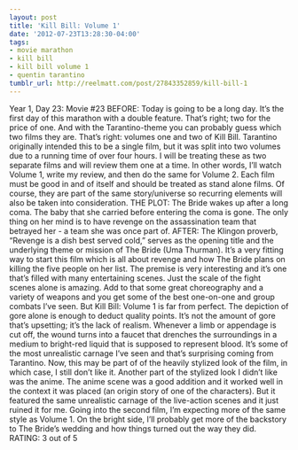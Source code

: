```yaml
---
layout: post
title: 'Kill Bill: Volume 1'
date: '2012-07-23T13:28:30-04:00'
tags:
- movie marathon
- kill bill
- kill bill volume 1
- quentin tarantino
tumblr_url: http://reelmatt.com/post/27843352859/kill-bill-1
---
```

Year 1, Day 23: Movie #23
BEFORE: Today is going to be a long day. It’s the first day of this marathon with a double feature. That’s right; two for the price of one. And with the Tarantino-theme you can probably guess which two films they are. That’s right: volumes one and two of Kill Bill.
Tarantino originally intended this to be a single film, but it was split into two volumes due to a running time of over four hours. I will be treating these as two separate films and will review them one at a time. In other words, I’ll watch Volume 1, write my review, and then do the same for Volume 2. Each film must be good in and of itself and should be treated as stand alone films. Of course, they are part of the same story/universe so recurring elements will also be taken into consideration.
THE PLOT: The Bride wakes up after a long coma. The baby that she carried before entering the coma is gone. The only thing on her mind is to have revenge on the assassination team that betrayed her - a team she was once part of.
AFTER: The Klingon proverb, “Revenge is a dish best served cold,” serves as the opening title and the underlying theme or mission of The Bride (Uma Thurman). It’s a very fitting way to start this film which is all about revenge and how The Bride plans on killing the five people on her list.
The premise is very interesting and it’s one that’s filled with many entertaining scenes. Just the scale of the fight scenes alone is amazing. Add to that some great choreography and a variety of weapons and you get some of the best one-on-one and group combats I’ve seen.
But Kill Bill: Volume 1 is far from perfect. The depiction of gore alone is enough to deduct quality points. It’s not the amount of gore that’s upsetting; it’s the lack of realism. Whenever a limb or appendage is cut off, the wound turns into a faucet that drenches the surroundings in a medium to bright-red liquid that is supposed to represent blood. It’s some of the most unrealistic carnage I’ve seen and that’s surprising coming from Tarantino. Now, this may be part of of the heavily stylized look of the film, in which case, I still don’t like it. Another part of the stylized look I didn’t like was the anime. The anime scene was a good addition and it worked well in the context it was placed (an origin story of one of the characters). But it featured the same unrealistic carnage of the live-action scenes and it just ruined it for me.
Going into the second film, I’m expecting more of the same style as Volume 1. On the bright side, I’ll probably get more of the backstory to The Bride’s wedding and how things turned out the way they did.
RATING: 3 out of 5
